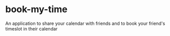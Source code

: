 # book-my-time
An application to share your calendar with friends and to book your friend's timeslot in their calendar

